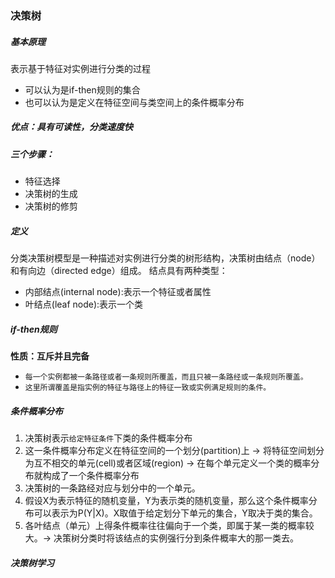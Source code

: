 ### 决策树
##### 基本原理
表示基于特征对实例进行分类的过程
* 可以认为是if-then规则的集合
* 也可以认为是定义在特征空间与类空间上的条件概率分布

##### 优点：具有可读性，分类速度快
##### 三个步骤：
- 特征选择
- 决策树的生成
- 决策树的修剪

##### 定义
分类决策树模型是一种描述对实例进行分类的树形结构，决策树由结点（node）和有向边（directed edge）组成。
结点具有两种类型：
- 内部结点(internal node):表示一个特征或者属性
- 叶结点(leaf node):表示一个类

##### if-then规则
**性质：互斥并且完备**
- `每一个实例都被一条路径或者一条规则所覆盖，而且只被一条路经或一条规则所覆盖。`
- `这里所谓覆盖是指实例的特征与路径上的特征一致或实例满足规则的条件。`

##### 条件概率分布
1. 决策树表示`给定特征条件`下类的条件概率分布
2. 这一条件概率分布定义在特征空间的一个划分(partition)上 -> 将特征空间划分为互不相交的单元(cell)或者区域(region) -> 在每个单元定义一个类的概率分布就构成了一个条件概率分布
3. 决策树的一条路经对应与划分中的一个单元。
4. 假设X为表示特征的随机变量，Y为表示类的随机变量，那么这个条件概率分布可以表示为P(Y|X)。X取值于给定划分下单元的集合，Y取决于类的集合。
5. 各叶结点（单元）上得条件概率往往偏向于一个类，即属于某一类的概率较大。-> 决策树分类时将该结点的实例强行分到条件概率大的那一类去。

##### 决策树学习


#####

#####
